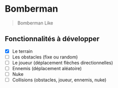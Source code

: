 # Bomberman
> Bomberman Like
## Fonctionnalités à développer

- [X] Le terrain
- [ ] Les obstacles (fixe ou random)
- [ ] Le joueur (déplacement flèches directionnelles)
- [ ] Ennemis (déplacement aléatoire)
- [ ] Nuke
- [ ] Collisions (obstacles, joueur, ennemis, nuke)